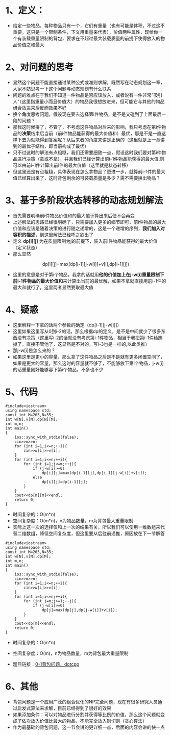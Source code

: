 # 1、定义：
- 给定一些物品，每种物品只有一个，它们有重量（也有可能是体积，不过这不重要，这只是一个限制条件，下文用重量来代表），价值两种属性，现给你一个有装载重量限制的背包，要求在不超过最大装载质量的前提下使得放入的物品价值之和最大
# 2、对问题的思考
- 显然这个问题不能直接通过某种公式或准则求解，既然写在动态规划这一章，大家不妨思考一下这个问题与动态规划有什么联系
- 问题的难点在于我们不知道一件物品是否应该放入，或者说有一件非常”吸引人“（这里指重量小而且价值大）的物品我很想放进来，但可能它与其他的物品组合放进来后反而效果不好
- 换个角度思考问题，假设现在要去选择第i件物品，是不是又碰到了上面最后一段的问题？
- 那我这时候拼了，不管了，不考虑这件物品对后来的影响，我只考虑在第i件物品的**决策**结束后当前（前i件物品能获得的最大价值和）最优，那是不是一直这样下去为就能得到答案呢？从后来者的角度来讲是正确的（这里就是上一章讲到的最优子结构，即当前构成了最优）
- 只不过这时的解法有点粗糙，我们还需要细致一点，假设这时我们要对第i件物品进行决策（拿或不拿），并且我们已经计算出前i-1件物品能获得的最大值,则可以由前i-1件计算出前i件的最大价值（这里就是状态转移）
- 但这里还是有点粗糙，具体表现在怎么拿物品？更进一步，就算前i-1件的最大值已经算出来了，这时背包剩余的可装载质量是多少？需不需要换出物品？
# 3、基于多阶段状态转移的动态规划解法
- 首先需要明确前i件物品价值和的最大值计算出来后便不会再变
- 上述解法的思路已经很明确了，只需要加入更多的细节即可，前i件物品的最大价值和应该是随着决策的进行随之递增的，这是一个递增的序列，**我们加入对容积的描述**，到这里解法已经呼之欲出了
- 定义 **dp[i][j]** 为在质量限制为j的前提下，装入前i件物品能获得的最大价值（定义状态）
- 那么显然

<div align="center"> 
  dp[i][j]=max(dp[i-1][j-w[i]]+v[i],dp[i-1][j])
</div>

- 这里的意思是对于第i个物品，我拿的话就用**他的价值加上在j-w[i]重量限制下前i-1件物品的最大价值和**来计算出当前的最优解，如果不拿就直接用前i-1件的最大和就行了，这里两者显然要取最大值
# 4、疑惑
- 这里解释一下拿的话两个参数的确定（dp[i-1][j-w[i]]）
- 这里如果这里写从0到i-2的话，那么根据dp的定义，是不是中间就少了很多东西没有决策（这里写i-2的话就没有考虑第i-1件物品，相当于我把第i-1件给踢掉了，直接不管他了，这显然是不对的，写i-3也是一样的,以此类推）
- 那j-w[i]是怎么来的？
- 如果这里是更小的容量，那么拿了这件物品之后是不是就有更多闲置空间了，如果是更大的容量，那么这时的容量就不够了，不能够放下第i个物品，j-w[i]的话重量刚好能够容下第i个物品，不多也不少
# 5、代码
```
#include<iostream>
using namespace std;
const int M=205,N=35;
int w[N],v[N],dp[N][M];
int m,n;
int main()
{
    ios::sync_with_stdio(false);
    cin>>m>>n;
    for (int i=1;i<=n;++i){
        cin>>w[i]>>v[i];
    }
    for (int i=1;i<=n;++i){
        for (int j=1;j<=m;++j){
            if (j-w[i]>=0)
                dp[i][j]=max(dp[i-1][j],dp[i-1][j-w[i]]+v[i]);
            else
                dp[i][j]=dp[i-1][j];
        }
    }
    cout<<dp[n][m]<<endl;
    return 0;
}
```
- 时间复杂的：O(m*n)
- 空间复杂度：O(m*n)，n为物品数量，m为背包最大重量限制
- 实际上这一次的选择仅和上一次的结果有关，所以我们可以使用一维数组来代替二维数组，降低空间复杂度，但这里要从后往前递推，原因放在下一节解答
```
#include<iostream>
using namespace std;
const int M=205,N=35;
int w[N],v[N],dp[M];
int m,n;
int main()
{
    ios::sync_with_stdio(false);
    cin>>m>>n;
    for (int i=1;i<=n;++i){
        cin>>w[i]>>v[i];
    }
    for (int i=1;i<=n;++i){
        for (int j=m;j>=1;--j){
            if (j-w[i]>=0)
                dp[j]=max(dp[j],dp[j-w[i]]+v[i]);
        }
    }
    cout<<dp[m]<<endl;
    return 0;
}
```
- 时间复杂的：O(m*n)
- 空间复杂度：O(m)，n为物品数量，m为背包最大重量限制

- 题目链接：[0-1背包问题，dotcpp](https://www.dotcpp.com/oj/problem2131.html)
# 6、其他
- 背包问题是一个应用广泛的组合优化的NP完全问题，现在有很多研究人员通过启发式算法来求解，目前已经得到了很好的效果
- 如果添加条件：可以对物品进行分割并获得等比例的价值，那么这个问题就变成了依次放入价值比最大的物品，不能完全放入则切割（贪心算法）
- 作为最基础的背包问题，这一节会讲的更详细一点，后面的内容会讲的快一点
